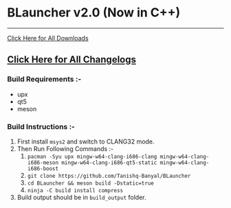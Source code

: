 # BLauncher v2.0 (Now in C++)

---

[Click Here for All Downloads](https://techarchives.rf.gd/home.html)

[Click Here for All Changelogs](https://techarchives.rf.gd/history.html)
---

### Build Requirements :-
- upx
- qt5
- meson

### Build Instructions :-
1. First install `msys2` and switch to CLANG32 mode.
2. Then Run Following Commands :-
	1. `pacman -Syu upx mingw-w64-clang-i686-clang mingw-w64-clang-i686-meson mingw-w64-clang-i686-qt5-static mingw-w64-clang-i686-boost`
	2. `git clone https://github.com/Tanishq-Banyal/BLauncher`
	3. `cd BLauncher && meson build -Dstatic=true`
	4. `ninja -C build install compress`
3. Build output should be in `build_output` folder.
